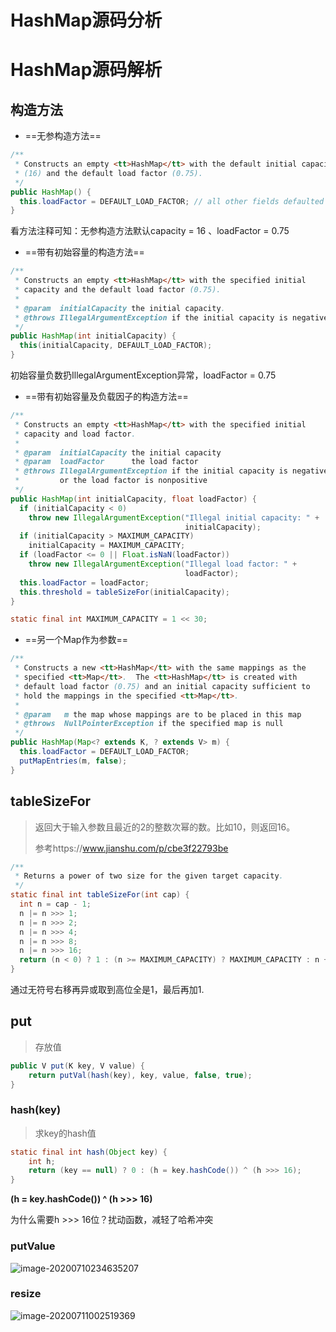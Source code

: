 # HashMap源码分析


# HashMap源码解析

## 构造方法

- ==无参构造方法==

```java
/**
 * Constructs an empty <tt>HashMap</tt> with the default initial capacity
 * (16) and the default load factor (0.75).
 */
public HashMap() {
  this.loadFactor = DEFAULT_LOAD_FACTOR; // all other fields defaulted
}
```

看方法注释可知：无参构造方法默认capacity = 16 、loadFactor = 0.75

- ==带有初始容量的构造方法==

```java
/**
 * Constructs an empty <tt>HashMap</tt> with the specified initial
 * capacity and the default load factor (0.75).
 *
 * @param  initialCapacity the initial capacity.
 * @throws IllegalArgumentException if the initial capacity is negative.
 */
public HashMap(int initialCapacity) {
  this(initialCapacity, DEFAULT_LOAD_FACTOR);
}
```

初始容量负数扔IllegalArgumentException异常，loadFactor = 0.75

- ==带有初始容量及负载因子的构造方法==

```java
/**
 * Constructs an empty <tt>HashMap</tt> with the specified initial
 * capacity and load factor.
 *
 * @param  initialCapacity the initial capacity
 * @param  loadFactor      the load factor
 * @throws IllegalArgumentException if the initial capacity is negative
 *         or the load factor is nonpositive
 */
public HashMap(int initialCapacity, float loadFactor) {
  if (initialCapacity < 0)
    throw new IllegalArgumentException("Illegal initial capacity: " +
                                       initialCapacity);
  if (initialCapacity > MAXIMUM_CAPACITY)
    initialCapacity = MAXIMUM_CAPACITY;
  if (loadFactor <= 0 || Float.isNaN(loadFactor))
    throw new IllegalArgumentException("Illegal load factor: " +
                                       loadFactor);
  this.loadFactor = loadFactor;
  this.threshold = tableSizeFor(initialCapacity);
}
```

```java
static final int MAXIMUM_CAPACITY = 1 << 30;
```



- ==另一个Map作为参数==

```java
/**
 * Constructs a new <tt>HashMap</tt> with the same mappings as the
 * specified <tt>Map</tt>.  The <tt>HashMap</tt> is created with
 * default load factor (0.75) and an initial capacity sufficient to
 * hold the mappings in the specified <tt>Map</tt>.
 *
 * @param   m the map whose mappings are to be placed in this map
 * @throws  NullPointerException if the specified map is null
 */
public HashMap(Map<? extends K, ? extends V> m) {
  this.loadFactor = DEFAULT_LOAD_FACTOR;
  putMapEntries(m, false);
}
```

## tableSizeFor

> 返回大于输入参数且最近的2的整数次幂的数。比如10，则返回16。
>
> 参考https://www.jianshu.com/p/cbe3f22793be

```java
/**
 * Returns a power of two size for the given target capacity.
 */
static final int tableSizeFor(int cap) {
  int n = cap - 1;
  n |= n >>> 1;
  n |= n >>> 2;
  n |= n >>> 4;
  n |= n >>> 8;
  n |= n >>> 16;
  return (n < 0) ? 1 : (n >= MAXIMUM_CAPACITY) ? MAXIMUM_CAPACITY : n + 1;
}
```

通过无符号右移再异或取到高位全是1，最后再加1.

## put

> 存放值

```java
public V put(K key, V value) {
    return putVal(hash(key), key, value, false, true);
}
```

### hash(key)

> 求key的hash值

```java
static final int hash(Object key) {
    int h;
    return (key == null) ? 0 : (h = key.hashCode()) ^ (h >>> 16);
}
```

**(h = key.hashCode()) ^ (h >>> 16)**

为什么需要h >>> 16位？扰动函数，减轻了哈希冲突

### putValue

![image-20200710234635207](https://i.loli.net/2020/07/10/vTe7XaWgrAYqOJG.png)

### resize

![image-20200711002519369](https://i.loli.net/2020/07/11/6eHJD5iERcNdkUj.png)
